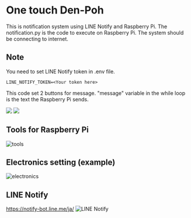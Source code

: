 # One touch Den-Poh

This is notification system using LINE Notify and Raspberry Pi.
The notification.py is the code to execute on Raspberry Pi. The system should be connecting to internet.
 
## Note

You need to set LINE Notify token in .env file.
```
LINE_NOTIFY_TOKEN=<Your token here>
```

This code set 2 buttons for message.
"message" variable in the while loop is the text the Raspberry Pi sends.
 
![](https://img.shields.io/github/languages/code-size/khiz125/notification_with_raspberry_pi)
![](https://img.shields.io/badge/-Python-3776AB.svg?logo=python&style=plastic)

## Tools for Raspberry Pi
![tools](https://user-images.githubusercontent.com/88763635/187067591-0f6cbc53-b107-4581-9d26-9c5bc3edfe18.png)

## Electronics setting (example)
![electronics](https://user-images.githubusercontent.com/88763635/187067697-37e09cf9-d67b-4aac-8c4e-49d01e766311.png)

## LINE Notify
https://notify-bot.line.me/ja/
![LINE Notify](https://user-images.githubusercontent.com/88763635/187067781-43e05bfa-ada6-4949-be42-194deffaef31.png)